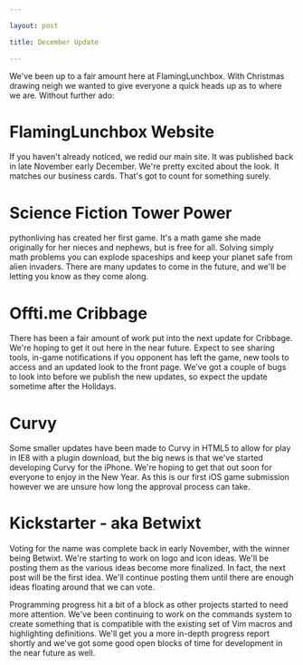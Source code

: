 ```yaml
---

layout: post

title: December Update 

---
```


We've been up to a fair amount here at FlamingLunchbox.  With Christmas drawing neigh we wanted to give everyone a quick heads up as to where we are.  Without further ado:

FlamingLunchbox Website
=======================

If you haven't already noticed, we redid our main site.  It was published back in late November early December.  We're pretty excited about the look.  It matches our business cards.  That's got to count for something surely.  

Science Fiction Tower Power
===========================

pythonliving has created her first game.  It's a math game she made originally for her nieces and nephews, but is free for all.  Solving simply math problems you can explode spaceships and keep your planet safe from alien invaders.  There are many updates to come in the future, and we'll be letting you know as they come along.

Offti.me Cribbage
=================

There has been a fair amount of work put into the next update for Cribbage.  We're hoping to get it out here in the near future.  Expect to see sharing tools, in-game notifications if you opponent has left the game, new tools to access and an updated look to the front page.  We've got a couple of bugs to look into before we publish the new updates, so expect the update sometime after the Holidays.

Curvy
=====

Some smaller updates have been made to Curvy in HTML5 to allow for play in IE8 with a plugin download, but the big news is that we've started developing Curvy for the iPhone.  We're hoping to get that out soon for everyone to enjoy in the New Year.  As this is our first iOS game submission however we are unsure how long the approval process can take.  

Kickstarter - aka Betwixt
=========================

Voting for the name was complete back in early November, with the winner being Betwixt.  We're starting to work on logo and icon ideas.  We'll be posting them as the various ideas become more finalized.  In fact, the next post will be the first idea.  We'll continue posting them until there are enough ideas floating around that we can vote.

Programming progress hit a bit of a block as other projects started to need more attention.  We've been continuing to work on the commands system to create something that is compatible with the existing set of Vim macros and highlighting definitions.  We'll get you a more in-depth progress report shortly and we've got some good open blocks of time for development in the near future as well.
